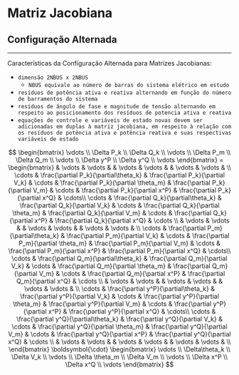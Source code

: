 # Matriz Jacobiana
## Configuração Alternada
---

Características da Configuração Alternada para Matrizes Jacobianas:

- `dimensão 2NBUS x 2NBUS`
	- `NBUS equivale ao número de barras do sistema elétrico em estudo`
- `resíduos de potência ativa e reativa alternando em função do número de barramentos do sistema`
- `resíduos de ângulo de fase e magnitude de tensão alternando em respeito ao posicionamento dos resíduos de potencia ativa e reativa`
- `equações de controle e variáveis de estado novas devem ser adicionadas em duplas à matriz jacobiana, em respeito à relação com os resíduos de potência ativa e potência reativa e suas respectivas variáveis de estado`

$$
	\begin{bmatrix}
		\vdots \\
		\Delta P_k \\
		\Delta Q_k \\
		\vdots \\ 
		\Delta P_m \\
		\Delta Q_m \\
		\vdots \\
		\Delta y^P \\
		\Delta y^Q \\
		\vdots
	\end{bmatrix}
	=
	\begin{bmatrix}
		 & \vdots & \vdots &  & \vdots & \vdots &  & \vdots & \vdots &  \\
		\cdots & \frac{\partial P_k}{\partial\theta_k} & \frac{\partial P_k}{\partial V_k} & \cdots & \frac{\partial P_k}{\partial \theta_m} & \frac{\partial P_k}{\partial V_m} & \cdots & \frac{\partial P_k}{\partial x^P} & \frac{\partial P_k}{\partial x^Q} & \cdots\\
		\cdots & \frac{\partial Q_k}{\partial\theta_k} & \frac{\partial Q_k}{\partial V_k} & \cdots & \frac{\partial Q_k}{\partial \theta_m} & \frac{\partial Q_k}{\partial V_m} & \cdots & \frac{\partial Q_k}{\partial x^P} & \frac{\partial Q_k}{\partial x^Q} & \cdots \\
		 & \vdots & \vdots &  & \vdots & \vdots &  & \vdots & \vdots &  \\
		\cdots & \frac{\partial P_m}{\partial\theta_k} & \frac{\partial P_m}{\partial V_k} & \cdots & \frac{\partial P_m}{\partial \theta_m} & \frac{\partial P_m}{\partial V_m} & \cdots & \frac{\partial P_m}{\partial x^P} & \frac{\partial P_m}{\partial x^Q} & \cdots\\
		\cdots & \frac{\partial Q_m}{\partial\theta_k} & \frac{\partial Q_m}{\partial V_k} & \cdots & \frac{\partial Q_m}{\partial \theta_m} & \frac{\partial Q_m}{\partial V_m} & \cdots & \frac{\partial Q_m}{\partial x^P} & \frac{\partial Q_m}{\partial x^Q} & \cdots \\
		 & \vdots & \vdots &  & \vdots & \vdots &  & \vdots & \vdots &  \\
		\cdots & \frac{\partial y^P}{\partial\theta_k} & \frac{\partial y^P}{\partial V_k} & \cdots & \frac{\partial y^P}{\partial \theta_m} & \frac{\partial y^P}{\partial V_m} & \cdots & \frac{\partial y^P}{\partial x^P} & \frac{\partial y^P}{\partial x^Q} & \cdots\\
		\cdots & \frac{\partial y^Q}{\partial\theta_k} & \frac{\partial y^Q}{\partial V_k} & \cdots & \frac{\partial y^Q}{\partial \theta_m} & \frac{\partial y^Q}{\partial V_m} & \cdots & \frac{\partial y^Q}{\partial x^P} & \frac{\partial y^Q}{\partial x^Q} & \cdots \\
		 & \vdots & \vdots &  & \vdots & \vdots &  & \vdots & \vdots &  \\
	\end{bmatrix}
	\boldsymbol{\cdot}
	\begin{bmatrix}
		\vdots \\
		\Delta\theta_k \\
		\Delta V_k \\
		\vdots \\
		\Delta \theta_m \\
		\Delta V_m \\
		\vdots \\
		\Delta x^P \\
		\Delta x^Q \\
		\vdots
	\end{bmatrix}
$$